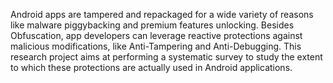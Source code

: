 Android apps are tampered and repackaged for a wide variety of reasons like malware piggybacking and premium features unlocking. Besides Obfuscation, app developers can leverage reactive protections against malicious modifications, like Anti-Tampering and Anti-Debugging. This research project aims at performing a systematic survey to study the extent to which these protections are actually used in Android applications.
